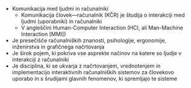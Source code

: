 - Komunikacija med ljudmi in računalniki
	- Komunikacija človek—računalnik (KČR) je študija o interakciji med ljudmi (uporabniki) in računalniki
	- V angleščini Human-Computer Interaction (HCI, ali Man-Machine Interaction \[MMI])
- Je presečišče računalniških znanosti, psihologije, ergonomije, inženirstva in grafičnega načrtovanja
- Je širok pojem, ki pokriva vse asprekte načinov na katere so ljudje v interakciji z računalniki
- Je disciplina, ki se ukvarja z načrtovanjem, vrednotenjem in implementacijo interaktivnih računalniških sistemov za človekovo uporabo in s šrudijami glavnih fenomenov, ki spremljajo te sisteme